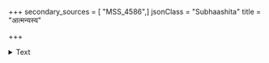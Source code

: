 +++
secondary_sources = [ "MSS_4586",]
jsonClass = "Subhaashita"
title = "आत्मन्यस्य"

+++

<details><summary>Text</summary>

आत्मन्यस्य समुच्छ्रितीकृतगुणस्याहोतरामौचिती यद्गात्रान्तरवर्जनादजनयद् भूजानिरेष द्विषाम्।  
भूयोऽहंक्रियते स्म येन च हृदा स्कन्धो न यश्चानमत् तन्मर्माणि दलं दलं समिदलंकर्मीणबाणव्रजः॥
</details>
